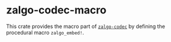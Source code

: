 # zalgo-codec-macro

This crate provides the macro part of [`zalgo-codec`](https://docs.rs/zalgo-codec/latest/zalgo_codec/) by defining the procedural macro `zalgo_embed!`.
